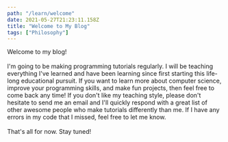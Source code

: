 ```yaml
---
path: "/learn/welcome"
date: 2021-05-27T21:23:11.158Z
title: "Welcome to My Blog"
tags: ["Philosophy"]
---
```


Welcome to my blog!\
\
I'm going to be making programming tutorials regularly. I will be teaching everything I've learned and have been
learning since first starting this life-long educational pursuit. If you want to learn more about computer science,
improve your programming skills, and make fun projects, then feel free to come back any time! If you don't like my teaching style, 
please don't hesitate to send me an email and I'll quickly respond with a great list of other awesome people who make tutorials 
differently than me. If I have any errors in my code that I missed, feel free to let me know.\
\
That's all for now. Stay tuned!
